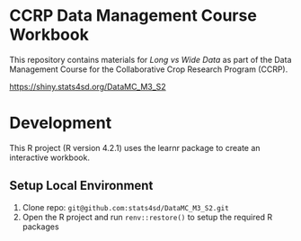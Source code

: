 # CCRP Data Management Course Workbook

This repository contains materials for _Long vs Wide Data_  as part of the Data Management Course for the Collaborative Crop Research Program (CCRP).
 
https://shiny.stats4sd.org/DataMC_M3_S2

# Development
This R project (R version 4.2.1) uses the learnr package to create an interactive workbook.

## Setup Local Environment
1.	Clone repo: `git@github.com:stats4sd/DataMC_M3_S2.git`
2.	Open the R project and run `renv::restore()` to setup the required R packages
